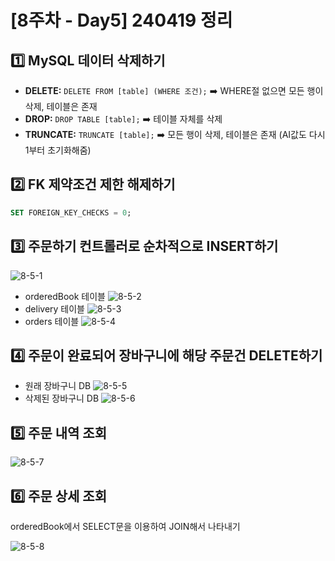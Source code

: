 # [8주차 - Day5] 240419 정리

## 1️⃣ MySQL 데이터 삭제하기

- **DELETE:** `DELETE FROM [table] (WHERE 조건);` ➡️ WHERE절 없으면 모든 행이 삭제, 테이블은 존재
- **DROP:** `DROP TABLE [table];` ➡️ 테이블 자체를 삭제
- **TRUNCATE:** `TRUNCATE [table];` ➡️ 모든 행이 삭제, 테이블은 존재 (AI값도 다시 1부터 초기화해줌)

## 2️⃣ FK 제약조건 제한 해제하기

```sql
SET FOREIGN_KEY_CHECKS = 0;
```

## 3️⃣ 주문하기 컨트롤러로 순차적으로 INSERT하기

![8-5-1](../img/8주차_img/8-5-1.png)

- orderedBook 테이블
  ![8-5-2](../img/8주차_img/8-5-2.png)
- delivery 테이블
  ![8-5-3](../img/8주차_img/8-5-3.png)
- orders 테이블
  ![8-5-4](../img/8주차_img/8-5-4.png)

## 4️⃣ 주문이 완료되어 장바구니에 해당 주문건 DELETE하기

- 원래 장바구니 DB
  ![8-5-5](../img/8주차_img/8-5-5.png)
- 삭제된 장바구니 DB
  ![8-5-6](../img/8주차_img/8-5-6.png)

## 5️⃣ 주문 내역 조회

![8-5-7](../img/8주차_img/8-5-7.png)

## 6️⃣ 주문 상세 조회
orderedBook에서 SELECT문을 이용하여 JOIN해서 나타내기

![8-5-8](../img/8주차_img/8-5-8.png)
